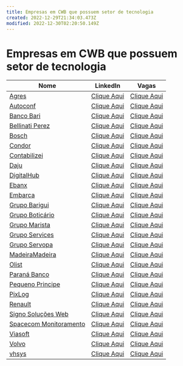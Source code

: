 ```yaml
---
title: Empresas em CWB que possuem setor de tecnologia
created: 2022-12-29T21:34:03.473Z
modified: 2022-12-30T02:20:50.149Z
---
```


# Empresas em CWB que possuem setor de tecnologia

| Nome                                                   | LinkedIn                                                                                    | Vagas                                                                                          |
| ------------------------------------------------------ | ------------------------------------------------------------------------------------------- | ---------------------------------------------------------------------------------------------- |
| [Agres](https://agres.com.br/)                         | [Clique Aqui](https://www.linkedin.com/company/agresagricultura)                            | [Clique Aqui](https://agres.com.br/oportunidades/)                                             |
| [Autoconf](https://autoconf.com.br/)                   | [Clique Aqui](https://www.linkedin.com/company/autoconf)                                    | [Clique Aqui](https://www.linkedin.com/company/autoconf/jobs/)                                 |
| [Banco Bari](https://bancobari.com.br/)                | [Clique Aqui](https://www.linkedin.com/company/bancobari/)                                  | [Clique Aqui](https://www.linkedin.com/company/bancobari/jobs/)                                |
| [Bellinati Perez](https://www.bellinatiperez.com.br/)  | [Clique Aqui](https://www.linkedin.com/company/bellinati-perez/)                            | [Clique Aqui](https://jobs.kenoby.com/bellinati)                                               |
| [Bosch](https://www.bosch.com.br)                      | [Clique Aqui](https://www.linkedin.com/company/bosch/)                                      | [Clique Aqui](https://careers.smartrecruiters.com/BoschGroup/brazil)                           |
| [Condor](https://www.condor.com.br/)                   | [Clique Aqui](https://www.linkedin.com/company/redecondor)                                  | [Clique Aqui](https://www.linkedin.com/company/redecondor/jobs/)                               |
| [Contabilizei](https://www.contabilizei.com.br/)       | [Clique Aqui](https://www.linkedin.com/company/contabilizei)                                | [Clique Aqui](https://contabilizei.gupy.io/)                                                   |
| [Daju](https://www.daju.com.br/)                       | [Clique Aqui](https://www.linkedin.com/company/lojas-daju/)                                 | [Clique Aqui](https://lojasdaju.abler.com.br/)                                                 |
| [DigitalHub](https://www.digitalhub.com.br/)           | [Clique Aqui](https://www.linkedin.com/company/digital-hub-adobe-magento-solution-partner/) | [Clique Aqui](https://www.digitalhub.com.br/trabalhe-conosco/)                                 |
| [Ebanx](https://business.ebanx.com/pt-br/)             | [Clique Aqui](https://www.linkedin.com/company/ebanx/)                                      | [Clique Aqui](https://boards.greenhouse.io/ebanx)                                              |
| [Embarca](https://www.embarca.ai/)                     | [Clique Aqui](https://www.linkedin.com/company/embarcabrasil/)                              | [Clique Aqui](https://embarca.abler.com.br/)                                                   |
| [Grupo Barigui](https://www.grupobarigui.com.br/)      | [Clique Aqui](https://www.linkedin.com/company/grupo-barigui/)                              | [Clique Aqui](https://grupobarigui.abler.com.br/)                                              |
| [Grupo Boticário]()                                    | [Clique Aqui](https://www.linkedin.com/company/grupo-boticario/)                            | [Clique Aqui](https://grupoboticario.gupy.io/)                                                 |
| [Grupo Marista](http://www.grupomarista.org.br)        | [Clique Aqui](https://www.linkedin.com/company/grupo-marista/)                              | [Clique Aqui](https://jobs.kenoby.com/grupomarista)                                            |
| [Grupo Services](https://gruposervices.com.br/)        | [Clique Aqui](https://www.linkedin.com/company/gruposervicesbywebhelp/)                     | [Clique Aqui](https://www.linkedin.com/company/gruposervicesbywebhelp/jobs/)                   |
| [Grupo Servopa](http://gruposervopa.com.br/)           | [Clique Aqui](https://www.linkedin.com/company/grupo-servopa/)                              | [Clique Aqui](https://servopa.gupy.io/)                                                        |
| [MadeiraMadeira](https://www.madeiramadeira.com.br/)   | [Clique Aqui](https://www.linkedin.com/company/madeiramadeira/)                             | [Clique Aqui](https://madeiracarreira.gupy.io/)                                                |
| [Olist](https://olist.com)                             | [Clique Aqui](https://www.linkedin.com/company/olist/)                                      | [Clique Aqui](https://olist.gupy.io/)                                                          |
| [Paraná Banco](https://site.paranabanco.com.br/)       | [Clique Aqui](https://www.linkedin.com/company/paran-banco-s-a/)                            | [Clique Aqui](https://jobs.quickin.io/paranabanco/jobs)                                        |
| [Pequeno Principe](pequenoprincipe.org.br/hospital/)   | [Clique Aqui](https://www.linkedin.com/company/hospitalpequenoprincipe/)                    | [Clique Aqui](https://trabalheconosco.vagas.com.br/hpp)                                        |
| [PixLog](https://pixlog.com.br/)                       | [Clique Aqui](https://www.linkedin.com/company/pixlog/)                                     | [Clique Aqui](https://www.linkedin.com/company/pixlog/jobs)                                    |
| [Renault](https://www.renault.com.br/)                 | [Clique Aqui](https://www.linkedin.com/company/renaultgroup/)                               | [Clique Aqui](https://jobs.kenoby.com/renaultbrasil/)                                          |
| [Signo Soluções Web](https://site.signoweb.com.br/)    | [Clique Aqui](https://www.linkedin.com/company/signoweb/)                                   | [Clique Aqui](https://signoweb.abler.com.br/)                                                  |
| [Spacecom Monitoramento](https://www.spacecom.com.br/) | [Clique Aqui](https://www.linkedin.com/company/spacecomm/)                                  | [Clique Aqui](https://spacecom.solides.jobs/)                                                  |
| [Viasoft ](https://viasoft.com.br)                     | [Clique Aqui](https://www.linkedin.com/company/viasoftoficial/)                             | [Clique Aqui](https://viasoft.gupy.io/)                                                        |
| [Volvo](https://www.volvocars.com/br)                  | [Clique Aqui](https://www.linkedin.com/company/volvo-group/)                                | [Clique Aqui](https://www.volvogroup.com/br/careers/job-openings.html#page=1&countries=Brazil) |
| [vhsys](https://www.vhsys.com.br/)                     | [Clique Aqui](https://www.linkedin.com/company/vhsys/)                                      | [Clique Aqui](https://vhsys.gupy.io/)                                                          |

